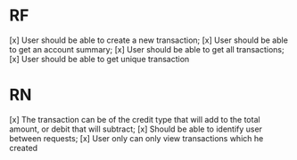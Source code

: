 # RF

[x] User should be able to create a new transaction;
[x] User should be able to get an account summary;
[x] User should be able to get all transactions;
[x] User should be able to get unique transaction

# RN

[x] The transaction can be of the credit type that will add to the total amount, or debit that will subtract;
[x] Should be able to identify user between requests;
[x] User only can only view transactions which he created
